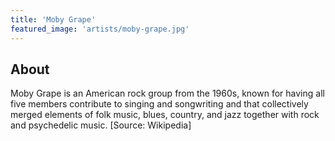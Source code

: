 ```yaml
---
title: 'Moby Grape'
featured_image: 'artists/moby-grape.jpg'
---
```


## About

Moby Grape is an American rock group from the 1960s, known for having all five members contribute to singing and songwriting and that collectively merged elements of folk music, blues, country, and jazz together with rock and psychedelic music. [Source: Wikipedia]
